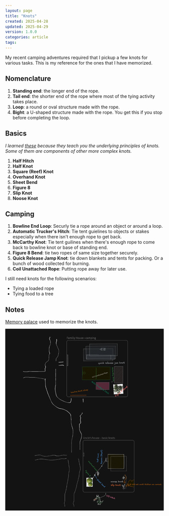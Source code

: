 ```yaml
---
layout: page
title: "Knots"
created: 2025-04-28
updated: 2025-04-29
version: 1.0.0
categories: article
tags:
---
```


My recent camping adventures required that I pickup a few knots for various tasks. This is my reference for the ones that I have memorized.

## Nomenclature
1. **Standing end**: the longer end of the rope.
2. **Tail end**: the shorter end of the rope where most of the tying activity takes place.
3. **Loop**: a round or oval structure made with the rope.
4. **Bight**: a U-shaped structure made with the rope. You get this if you stop before completing the loop.

## Basics
_I learned [these](https://www.animatedknots.com/basic-knots) because they teach you the underlying principles of knots. Some of them are components of other more complex knots._

1. **Half Hitch**
2. **Half Knot**
3. **Square (Reef) Knot**
4. **Overhand Knot**
5. **Sheet Bend**
6. **Figure 8**
7. **Slip Knot**
8. **Noose Knot**

## Camping

1. **Bowline End Loop**: Securly tie a rope around an object or around a loop.
2. **Automatic Trucker's Hitch**: Tie tent guielines to objects or stakes especially when there isn't enough rope to get back.
4. **McCarthy Knot**: Tie tent guilines when there's enough rope to come back to bowline knot or base of standing end.
3. **Figure 8 Bend**: tie two ropes of same size together securely.
5. **Quick Release Jamp Knot**: tie down blankets and tents for packing. Or a bunch of wood collected for burning.
6. **Coil Unattached Rope**: Putting rope away for later use.

I still need knots for the following scenarios:
* Tying a loaded rope
* Tying food to a tree


## Notes
[Memory palace](/books/unlimited-memory) used to memorize the knots.

![rope palace](/assets/rope-palace.png)
